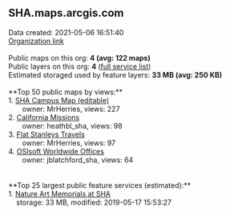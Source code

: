<h2>SHA.maps.arcgis.com</h2> Data created: 2021-05-06 16:51:40 <br /><a target='new' href='https://SHA.maps.arcgis.com'>Organization link</a><br /><br />Public maps on this org: <b>4 (avg: 122 maps)</b><br />Public layers on this org: <b>4 </b>(<a target='new' href='https://services.arcgis.com/8pHIzBXx5OCm1mmv/ArcGIS/rest/services'>full service list</a>)<br />Estimated storaged used by feature layers: <b>33 MB (avg: 250 KB)</b><br /><br />**Top 50 public maps by views:**<br />  1. <a target='new' href='https://www.arcgis.com/home/item.html?id=bfcaf288cfb44912874b2af5a29166e3'>SHA Campus Map (editable)</a> <br />  &nbsp;&nbsp;&nbsp;&nbsp; &nbsp;&nbsp;owner: MrHerries, views: 227<br />  2. <a target='new' href='https://www.arcgis.com/home/item.html?id=5c9c98716199494d961ac37a0df539bc'>California Missions</a> <br />  &nbsp;&nbsp;&nbsp;&nbsp; &nbsp;&nbsp;owner: heathbl_sha, views: 98<br />  3. <a target='new' href='https://www.arcgis.com/home/item.html?id=cb6a069a46f64258b789263336121089'>Flat Stanleys Travels</a> <br />  &nbsp;&nbsp;&nbsp;&nbsp; &nbsp;&nbsp;owner: MrHerries, views: 97<br />  4. <a target='new' href='https://www.arcgis.com/home/item.html?id=c810ef4523d14971a6bf3b8091a6f457'>OSIsoft Worldwide Offices</a> <br />  &nbsp;&nbsp;&nbsp;&nbsp; &nbsp;&nbsp;owner: jblatchford_sha, views: 64<br /><br /><br />**Top 25 largest public feature services (estimated):**<br /> 1. <a target='new' href='https://www.arcgis.com/home/item.html?id=b117878f732d42f793281803884d189a'>Nature Art Memorials at SHA</a><br /> &nbsp;&nbsp;&nbsp;&nbsp;storage: 33 MB, modified: 2019-05-17 15:53:27<br />